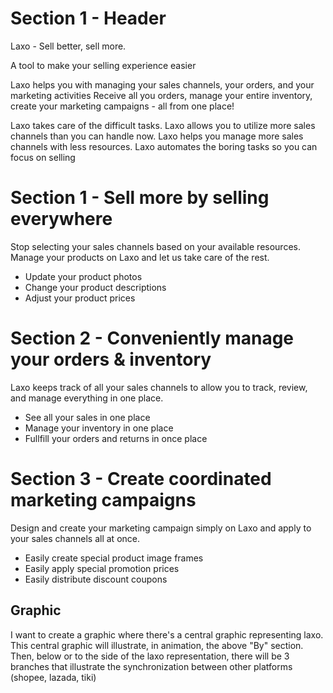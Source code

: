# Section 1 - Header
Laxo - Sell better, sell more.

A tool to make your selling experience easier

Laxo helps you with managing your sales channels, your orders, and your marketing activities
Receive all you orders, manage your entire inventory, create your marketing campaigns - all from one place!








Laxo takes care of the difficult tasks.
Laxo allows you to utilize more sales channels than you can handle now.
Laxo helps you manage more sales channels with less resources.
Laxo automates the boring tasks so you can focus on selling


# Section 1 - Sell more by selling everywhere
Stop selecting your sales channels based on your available resources. Manage your products on Laxo and let us take care of the rest.

- Update your product photos
- Change your product descriptions
- Adjust your product prices

# Section 2 - Conveniently manage your orders & inventory
Laxo keeps track of all your sales channels to allow you to track, review, and manage everything in one place.

- See all your sales in one place
- Manage your inventory in one place
- Fullfill your orders and returns in once place

# Section 3 - Create coordinated marketing campaigns
Design and create your marketing campaign simply on Laxo and apply to your sales channels all at once.

- Easily create special product image frames
- Easily apply special promotion prices
- Easily distribute discount coupons







## Graphic
I want to create a graphic where there's a central graphic representing laxo. This central graphic will illustrate, in animation, the above "By" section. Then, below or to the side of the laxo representation, there will be 3 branches that illustrate the synchronization between other platforms (shopee, lazada, tiki)
